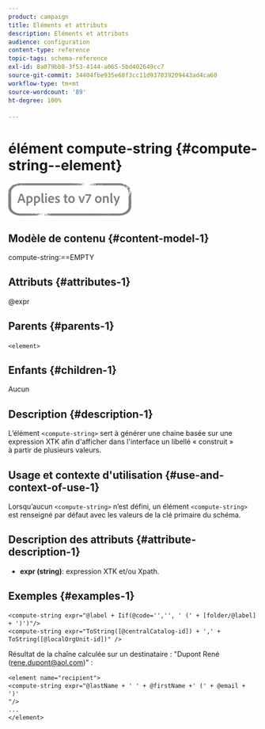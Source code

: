 ```yaml
---
product: campaign
title: Eléments et attributs
description: Eléments et attributs
audience: configuration
content-type: reference
topic-tags: schema-reference
exl-id: 8a079bb8-3f53-4144-a065-5bd402649cc7
source-git-commit: 34404fbe935e68f3cc11d937839209443ad4ca60
workflow-type: tm+mt
source-wordcount: '89'
ht-degree: 100%

---
```


# élément compute-string {#compute-string--element}

![](../../../assets/v7-only.svg)

## Modèle de contenu {#content-model-1}

compute-string:==EMPTY

## Attributs {#attributes-1}

@expr

## Parents {#parents-1}

`<element>`

## Enfants {#children-1}

Aucun

## Description {#description-1}

L’élément `<compute-string>` sert à générer une chaine basée sur une expression XTK afin d&#39;afficher dans l&#39;interface un libellé « construit » à partir de plusieurs valeurs.

## Usage et contexte d&#39;utilisation {#use-and-context-of-use-1}

Lorsqu’aucun `<compute-string>` n’est défini, un élément `<compute-string>` est renseigné par défaut avec les valeurs de la clé primaire du schéma.

## Description des attributs {#attribute-description-1}

* **expr (string)**: expression XTK et/ou Xpath.

## Exemples       {#examples-1}

```
<compute-string expr="@label + Iif(@code='','', ' (' + [folder/@label] + ')')"/>  
<compute-string expr="ToString([@centralCatalog-id]) + ',' + ToString([@localOrgUnit-id])" />
```

Résultat de la chaîne calculée sur un destinataire : &quot;Dupont René (rene.dupont@aol.com)&quot; :

```
<element name="recipient">
<compute-string expr="@lastName + ' ' + @firstName +' (' + @email + ')'
"/>
...
</element>
```
